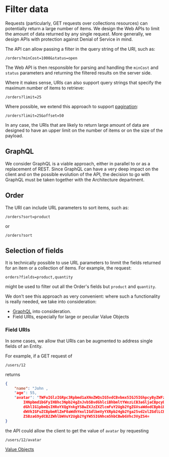 Filter data
===========

Requests (particularly, GET requests over collections resources) can potentially return a large number of items. We design the Web APIs to limit the amount of data returned by any single request. More generally, we design APIs with protection against Denial of Service in mind.

The API can allow passing a filter in the query string of the URI, such as:

```
/orders?minCost=1000&status=open
```

The Web API is then responsible for parsing and handling the `minCost` and `status` parameters and returning the filtered results on the server side.

Where it makes sense, URIs can also support query strings that specify the maximum number of items to retrieve:

```
/orders?limit=25
```

Where possible, we extend this approach to support [pagination](pagination.md):

```
/orders?limit=25&offset=50
```

In any case, the URIs that are likely to return large amount of data are designed to have an upper limit on the number of items or on the size of the payload.

## GraphQL
We consider GraphQL is a viable approach, either in parallel to or as a replacement of REST. Since GraphQL can have a very deep impact on the client and on the possible evolution of the API, the decision to go with GraphQL must be taken together with the Architecture department.

## Order
The URI can include URL parameters to sort items, such as:

```
/orders?sort=product
```

or

```
/orders?sort
```

## Selection of fields
It is technically possible to use URL parameters to linmit the fields returned for an item or a collection of items. For example, the request:

```
orders?fields=product,quantity
```

might be used to filter out all the Order's fields but `product` and `quantity`.

We don't see this approach as very convenient: where such a functionality is really needed, we take into consideration:

* [GraphQL](#graphql) into consideration.
* Field URIs, especially for large or peculiar Value Objects 

### Field URIs
In some cases, we allow that URIs can be augmented to address single fields of an Entity.

For example, if a GET request of

```
/users/12
```

returns

```json
{
    "name": "John ,
    "age": 55,
    "avatar": "TWFuIGlzIGRpc3Rpbmd1aXNoZWQsIG5vdCBvbmx5IGJ5IGhpcyByZWFzb24sIGJ1dCBieSB0aGlz
        IHNpbmd1bGFyIHBhc3Npb24gZnJvbSBvdGhlciBhbmltYWxzLCB3aGljaCBpcyBhIGx1c3Qgb2Yg
        dGhlIG1pbmQsIHRoYXQgYnkgYSBwZXJzZXZlcmFuY2Ugb2YgZGVsaWdodCBpbiB0aGUgY29udGlu
        dWVkIGFuZCBpbmRlZmF0aWdhYmxlIGdlbmVyYXRpb24gb2Yga25vd2xlZGdlLCBleGNlZWRzIHRo
        ZSBzaG9ydCB2ZWhlbWVuY2Ugb2YgYW55IGNhcm5hbCBwbGVhc3VyZS4=
}
```

the API could allow the client to get the value of `avatar` by requesting

```
/users/12/avatar
```




[Value Objects](value-object.md)
